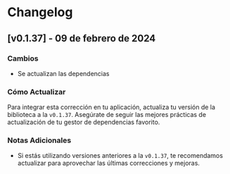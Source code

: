 # Changelog

## [v0.1.37] - 09 de febrero de 2024

### Cambios

- Se actualizan las dependencias

### Cómo Actualizar

Para integrar esta corrección en tu aplicación, actualiza tu versión de la biblioteca a la `v0.1.37`. Asegúrate de seguir las mejores prácticas de actualización de tu gestor de dependencias favorito.

### Notas Adicionales

- Si estás utilizando versiones anteriores a la `v0.1.37`, te recomendamos actualizar para aprovechar las últimas correcciones y mejoras.
